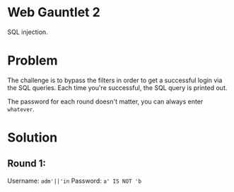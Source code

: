 
# Web Gauntlet 2

SQL injection.


# Problem

The challenge is to bypass the filters in order to get a successful login via the SQL queries.
Each time you're successful, the SQL query is printed out.

The password for each round doesn't matter, you can always enter `whatever`.

# Solution

## Round 1:

Username: `adm'||'in`
Password: `a' IS NOT 'b`

